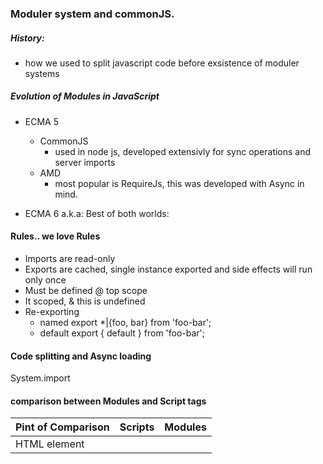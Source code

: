 ### Moduler system and commonJS.

##### History:
  - how we used to split javascript code before exsistence of moduler systems

##### Evolution of Modules in JavaScript

- ECMA 5
  - CommonJS
    - used in node js, developed extensivly for sync operations and server imports
  - AMD
    - most popular is RequireJs, this was developed with Async in mind.
 
 - ECMA 6 a.k.a: Best of both worlds:

#### Rules.. we love Rules

- Imports are read-only
- Exports are cached, single instance exported and side effects will run only once
- Must be defined @ top scope
- It scoped, & this is undefined
- Re-exporting
  - named export *|{foo, bar} from 'foo-bar';
  - default export { default } from 'foo-bar';

#### Code splitting and Async loading

System.import

#### comparison between Modules and Script tags

|Pint of Comparison |Scripts  |	Modules |
| ------------- |:-------------:|:-------------:|
HTML element	  | <script>	    | <script type="module">|
strict mode	    | off           |	on  |
Scope           |	global	| local to module|
Executed        |	synchronously|	asynchronously|
Programmatic imports |  yes |	yes |
